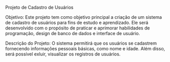 Projeto de Cadastro de Usuários

Objetivo:
Este projeto tem como objetivo principal a criação de um sistema de cadastro de usuários para fins de estudo e aprendizado. Ele será desenvolvido com o propósito de praticar e aprimorar habilidades de programação, design de banco de dados e interface de usuário.

Descrição do Projeto:
O sistema permitirá que os usuários se cadastrem fornecendo informações pessoais básicas, como nome e idade. Além disso, será possível exluir, visualizar os registros de usuários.

